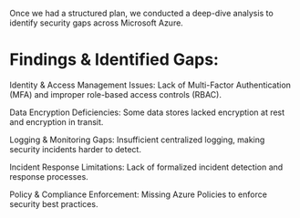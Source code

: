 Once we had a structured plan, we conducted a deep-dive analysis to identify security gaps across Microsoft Azure.
# Findings & Identified Gaps:

Identity & Access Management Issues: Lack of Multi-Factor Authentication (MFA) and improper role-based access controls (RBAC).

Data Encryption Deficiencies: Some data stores lacked encryption at rest and encryption in transit.

Logging & Monitoring Gaps: Insufficient centralized logging, making security incidents harder to detect.

 Incident Response Limitations: Lack of formalized incident detection and response processes.
 
 Policy & Compliance Enforcement: Missing Azure Policies to enforce security best practices.
